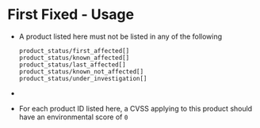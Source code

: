 # First Fixed - Usage

* A product listed here must not be listed in any of the following

  ```
  product_status/first_affected[]
  product_status/known_affected[]
  product_status/last_affected[]
  product_status/known_not_affected[]
  product_status/under_investigation[]
  ```
*
* For each product ID listed here, a CVSS applying to this product should have an environmental score of `0`
